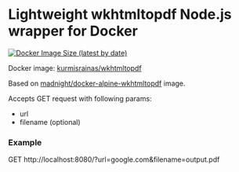 # Lightweight wkhtmltopdf Node.js wrapper for Docker

[![Docker Image Size (latest by date)](https://img.shields.io/docker/image-size/kurmisrainas/wkhtmltopdf)](https://hub.docker.com/r/kurmisrainas/wkhtmltopdf)

Docker image: [kurmisrainas/wkhtmltopdf](https://hub.docker.com/r/kurmisrainas/wkhtmltopdf)

Based on [madnight/docker-alpine-wkhtmltopdf](https://github.com/madnight/docker-alpine-wkhtmltopdf) image.

Accepts GET request with following params:
- url
- filename (optional)

### Example

GET http://localhost:8080/?url=google.com&filename=output.pdf
